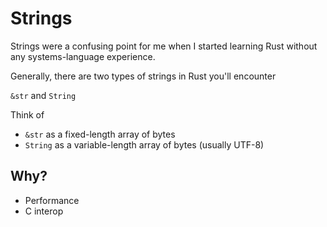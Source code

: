# Strings

Strings were a confusing point for me when I started learning Rust without any systems-language experience.

Generally, there are two types of strings in Rust you'll encounter

`&str` and `String`

Think of

- `&str` as a fixed-length array of bytes
- `String` as a variable-length array of bytes (usually UTF-8)

## Why?

- Performance
- C interop
